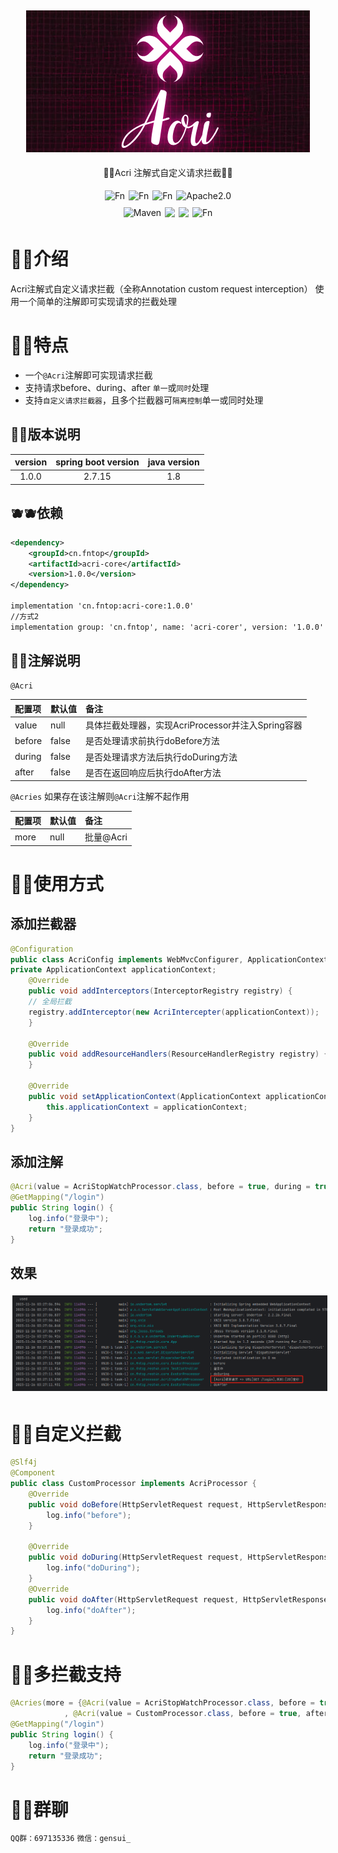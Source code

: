 <div align="center">
<img style="margin: 5px 3px" src="img_2.png" alt="Fn">

<p>🍍🍍Acri 注解式自定义请求拦截🍍🍍</p>
</div>

<div align="center">

<div style="display: flex; justify-content: center;">  
    <img style="margin: 5px 3px" src="https://gitee.com/FnTop/acri/badge/star.svg?theme=light" alt="Fn">
    <img style="margin: 5px 3px" src="https://gitee.com/FnTop/acri/badge/fork.svg?theme=dark" alt="Fn">
    <img style="margin: 5px 3px" src="https://img.shields.io/badge/Version-1.0.0-green" alt="Fn">
    <img style="margin: 5px 3px" src="https://img.shields.io/badge/Apache-License2.0-green" alt="Apache2.0">

</div>

<div style="display: flex; justify-content: center;">  
    <img style="margin: 5px 3px" src="https://img.shields.io/badge/Maven-3.5.2-blue" alt="Maven">
    <img style="margin: 5px 3px" src="https://img.shields.io/badge/Java-1.8-blue">
    <img style="margin: 5px 3px" src="https://img.shields.io/badge/SpringBoot-2.6.2-blue">
    <img style="margin: 5px 3px" src="https://img.shields.io/badge/Author-4n-blue.svg" alt="Fn">
</div>

</div>

# 🍌🍌介绍
Acri注解式自定义请求拦截（全称Annotation custom request interception）
使用一个简单的注解即可实现请求的拦截处理

# 🍊🍊特点

* 一个`@Acri`注解即可实现请求拦截
* 支持请求before、during、after `单一`或`同时`处理
* 支持`自定义请求拦截器`，且多个拦截器可`隔离控制`单一或同时处理

## 🍋🍋版本说明
| version | spring boot version | java version |
|:-------:|:-------------------:|:------------:|
|  1.0.0  |        2.7.15        |     1.8      |

## 🫐🫐依赖
```xml
<dependency>
    <groupId>cn.fntop</groupId>
    <artifactId>acri-core</artifactId>
    <version>1.0.0</version>
</dependency>

implementation 'cn.fntop:acri-core:1.0.0'
//方式2
implementation group: 'cn.fntop', name: 'acri-corer', version: '1.0.0'
``` 


## 🍐🍐注解说明
`@Acri`

| 配置项    | 默认值   | 备注                                 |
|:-------|:------|:-----------------------------------|
| value  | null  | 具体拦截处理器，实现AcriProcessor并注入Spring容器 |
| before | false | 是否处理请求前执行doBefore方法                |
| during | false | 是否处理请求方法后执行doDuring方法              |
| after  | false | 是否在返回响应后执行doAfter方法                |

`@Acries` 如果存在该注解则`@Acri`注解不起作用

| 配置项    | 默认值   | 备注                                 |
|:-------|:------|:-----------------------------------|
| more  | null  | 批量@Acri |

# 🍈🍈使用方式

## 添加拦截器

```java
@Configuration
public class AcriConfig implements WebMvcConfigurer, ApplicationContextAware {
private ApplicationContext applicationContext;
    @Override
    public void addInterceptors(InterceptorRegistry registry) {
    // 全局拦截
    registry.addInterceptor(new AcriIntercepter(applicationContext));
    }

    @Override
    public void addResourceHandlers(ResourceHandlerRegistry registry) {
    }

    @Override
    public void setApplicationContext(ApplicationContext applicationContext) throws BeansException {
        this.applicationContext = applicationContext;
    }
}

```

## 添加注解

```java
@Acri(value = AcriStopWatchProcessor.class, before = true, during = true, after = true)
@GetMapping("/login")
public String login() {
    log.info("登录中");
    return "登录成功";
}
```
## 效果
<img style="margin: 5px 3px" src="img_1.png" alt="Fn">

# 🍉🍉自定义拦截
```java
@Slf4j
@Component
public class CustomProcessor implements AcriProcessor {
    @Override
    public void doBefore(HttpServletRequest request, HttpServletResponse response, Object handler) {
        log.info("before");
    }

    @Override
    public void doDuring(HttpServletRequest request, HttpServletResponse response, Object handler, ModelAndView modelAndView) {
        log.info("doDuring");
    }
    @Override
    public void doAfter(HttpServletRequest request, HttpServletResponse response, Object handler, Exception ex) {
        log.info("doAfter");
    }
}
```

# 🍏🍏多拦截支持

```java
@Acries(more = {@Acri(value = AcriStopWatchProcessor.class, before = true, after = true)
            , @Acri(value = CustomProcessor.class, before = true, after = true)})
@GetMapping("/login")
public String login() {
    log.info("登录中");
    return "登录成功";
}
```

# 🥝🥝群聊

`QQ群：697135336`
`微信：gensui_`





